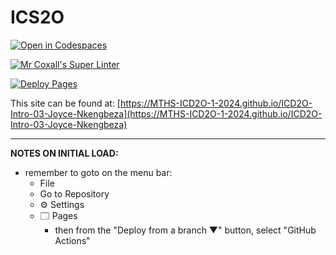 # ICS2O

[![Open in Codespaces](https://classroom.github.com/assets/launch-codespace-2972f46106e565e64193e422d61a12cf1da4916b45550586e14ef0a7c637dd04.svg)](https://classroom.github.com/open-in-codespaces?assignment_repo_id=18048465)

[![Mr Coxall's Super Linter](https://github.com/MTHS-ICD2O-1-2024/ICD2O-Intro-03-Joyce-Nkengbeza/workflows/Mr%20Coxall's%20Super%20Linter/badge.svg)](https://github.com/MTHS-ICD2O-1-2024/ICD2O-Intro-03-Joyce-Nkengbeza/actions)

[![Deploy Pages](https://github.com/MTHS-ICD2O-1-2024/ICD2O-Intro-03-Joyce-Nkengbeza/workflows/Deploy%20Pages/badge.svg)](https://github.com/MTHS-ICD2O-1-2024/ICD2O-Intro-03-Joyce-Nkengbeza/actions)

This site can be found at: [https://MTHS-ICD2O-1-2024.github.io/ICD2O-Intro-03-Joyce-Nkengbeza](https://MTHS-ICD2O-1-2024.github.io/ICD2O-Intro-03-Joyce-Nkengbeza)

---

**NOTES ON INITIAL LOAD:**
- remember to goto on the menu bar:
  - File
  - Go to Repository
  - ⚙ Settings
  - 🗔 Pages
    - then from the "Deploy from a branch ▼" button, select "GitHub Actions"
